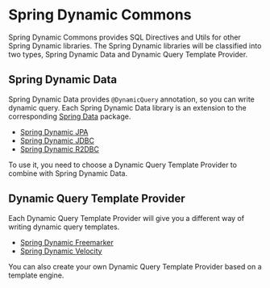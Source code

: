 # Spring Dynamic Commons

Spring Dynamic Commons provides SQL Directives and Utils for other Spring Dynamic libraries.
The Spring Dynamic libraries will be classified into two types, Spring Dynamic Data and Dynamic Query Template Provider.

## Spring Dynamic Data

Spring Dynamic Data provides `@DynamicQuery` annotation, so you can write dynamic query.
Each Spring Dynamic Data library is an extension to the corresponding [Spring Data](https://spring.io/projects/spring-data) package.

- [Spring Dynamic JPA](https://github.com/joutvhu/spring-dynamic-jpa)
- [Spring Dynamic JDBC](https://github.com/joutvhu/spring-dynamic-jdbc)
- [Spring Dynamic R2DBC](https://github.com/joutvhu/spring-dynamic-r2dbc)

To use it, you need to choose a Dynamic Query Template Provider to combine with Spring Dynamic Data.

## Dynamic Query Template Provider

Each Dynamic Query Template Provider will give you a different way of writing dynamic query templates.

- [Spring Dynamic Freemarker](https://github.com/joutvhu/spring-dynamic-freemarker)
- [Spring Dynamic Velocity](https://github.com/joutvhu/spring-dynamic-velocity)

You can also create your own Dynamic Query Template Provider based on a template engine.
